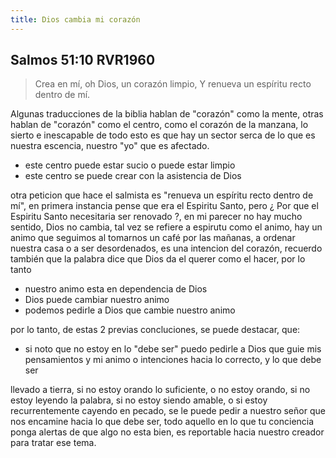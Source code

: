 ```yaml
---
title: Dios cambia mi corazón 
---
```


## Salmos 51:10 RVR1960

> Crea en mí, oh Dios, un corazón limpio, Y renueva un espíritu recto dentro de mí.

Algunas traducciones de la biblia hablan de "corazón" como la mente, otras hablan de "corazón" como el centro, como el corazón de la manzana, lo sierto e inescapable de todo esto es que hay un sector serca de lo que es nuestra escencia, nuestro "yo" que es afectado.

- este centro puede estar sucio o puede estar limpio
- este centro se puede crear con la asistencia de Dios

otra peticion que hace el salmista es "renueva un espíritu recto dentro de mí", en primera instancia pense que era el Espiritu Santo, pero ¿ Por que el Espiritu Santo necesitaria ser renovado ?, en mi parecer no hay mucho sentido, Dios no cambia, tal vez se refiere a espirutu como el animo, hay un animo que seguimos al tomarnos un café por las mañanas, a ordenar nuestra casa o a ser desordenados, es una intencion del corazón, recuerdo también que la palabra dice que Dios da el querer como el hacer, por lo tanto

- nuestro animo esta en dependencia de Dios
- Dios puede cambiar nuestro animo
- podemos pedirle a Dios que cambie nuestro animo

por lo tanto, de estas 2 previas concluciones, se puede destacar, que:

- si noto que no estoy en lo "debe ser" puedo pedirle a Dios que guie mis pensamientos y mi animo o intenciones hacia lo correcto, y lo que debe ser

llevado a tierra, si no estoy orando lo suficiente, o no estoy orando, si no estoy leyendo la palabra, si no estoy siendo amable, o si estoy recurrentemente cayendo en pecado, se le puede pedir a nuestro señor que nos encamine hacia lo que debe ser, todo aquello en lo que tu conciencia ponga alertas de que algo no esta bien, es reportable hacia nuestro creador para tratar ese tema.
